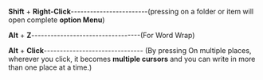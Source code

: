 **Shift** + **Right-Click**------------------------(pressing on a folder or item will open complete **option Menu**)

**Alt** + **Z**----------------------------------(For Word Wrap)

**Alt** + **Click**------------------------------- (By pressing On multiple places, wherever you click, it becomes **multiple cursors** and you can write in more than one place at a time.)
